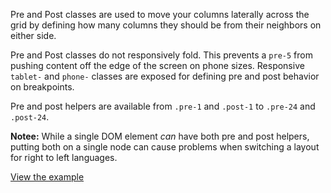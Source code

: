 Pre and Post classes are used to move your columns laterally across the grid by defining how many columns they should be from their neighbors on either side.

Pre and Post classes do not responsively fold. This prevents a `pre-5` from pushing content off the edge of the screen on phone sizes. Responsive `tablet-` and `phone-` classes are exposed for defining pre and post behavior on breakpoints.

Pre and post helpers are available from `.pre-1` and `.post-1` to `.pre-24` and `.post-24`.

**Notee:** While a single DOM element *can* have both pre and post helpers, putting both on a single node can cause problems when switching a layout for right to left languages.

[View the example](../page-layouts/grid#pre-and-post)
